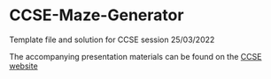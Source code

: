 # CCSE-Maze-Generator
Template file and solution for CCSE session 25/03/2022

The accompanying presentation materials can be found on the [CCSE website](https://comp.anu.edu.au/enrichment/sessions/)
